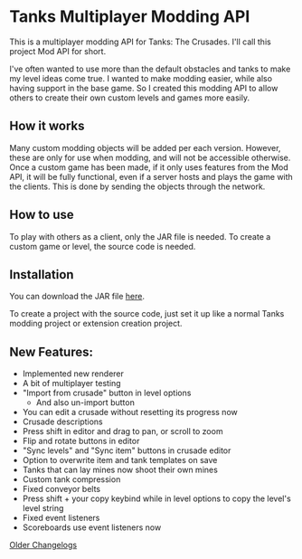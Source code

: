 # Tanks Multiplayer Modding API

This is a multiplayer modding API for Tanks: The Crusades. I'll call this project Mod API for short.

I've often wanted to use more than the default obstacles and tanks to make my level ideas come true.
I wanted to make modding easier, while also having support in the base game.
So I created this modding API to allow others to create their own custom levels and games more easily.


How it works
---
Many custom modding objects will be added per each version. However, these are only for use when modding, and will not be accessible otherwise.
Once a custom game has been made, if it only uses features from the Mod API, it will be fully functional, even if a server hosts and plays the game with the clients.
This is done by sending the objects through the network.

How to use
---

To play with others as a client, only the JAR file is needed.
To create a custom game or level, the source code is needed.

Installation
---

You can download the JAR file [here](https://onedrive.live.com/download?resid=1E1C6A69D73A57B9%21242&authkey=!AMjRy_a-R7zaYtQ).

To create a project with the source code, just set it up like a normal Tanks modding project or extension creation project.

New Features:
---

- Implemented new renderer
- A bit of multiplayer testing
- "Import from crusade" button in level options
  - And also un-import button
- You can edit a crusade without resetting its progress now
- Crusade descriptions
- Press shift in editor and drag to pan, or scroll to zoom
- Flip and rotate buttons in editor
- "Sync levels" and "Sync item" buttons in crusade editor
- Option to overwrite item and tank templates on save
- Tanks that can lay mines now shoot their own mines
- Custom tank compression
- Fixed conveyor belts
- Press shift + your copy keybind while in level options to copy the level's level string
- Fixed event listeners
- Scoreboards use event listeners now

[Older Changelogs](changelog.md)